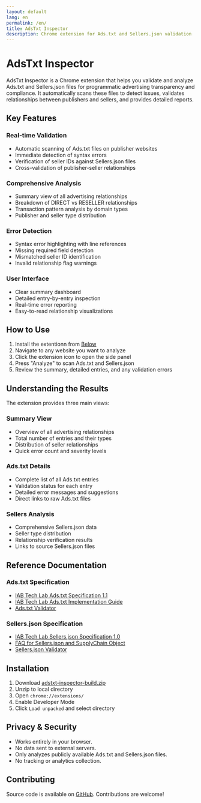 ```yaml
---
layout: default
lang: en
permalink: /en/
title: AdsTxt Inspector
description: Chrome extension for Ads.txt and Sellers.json validation
---
```


# AdsTxt Inspector

AdsTxt Inspector is a Chrome extension that helps you validate and analyze Ads.txt and Sellers.json files for programmatic advertising transparency and compliance. It automatically scans these files to detect issues, validates relationships between publishers and sellers, and provides detailed reports.

## Key Features

### Real-time Validation

<!--
- Immediate detection of syntax errors and duplicate entries
-->

- Automatic scanning of Ads.txt files on publisher websites
- Immediate detection of syntax errors
- Verification of seller IDs against Sellers.json files
- Cross-validation of publisher-seller relationships

### Comprehensive Analysis

- Summary view of all advertising relationships
- Breakdown of DIRECT vs RESELLER relationships
- Transaction pattern analysis by domain types
- Publisher and seller type distribution

### Error Detection

- Syntax error highlighting with line references
- Missing required field detection
- Mismatched seller ID identification
- Invalid relationship flag warnings

### User Interface

- Clear summary dashboard
- Detailed entry-by-entry inspection
- Real-time error reporting
- Easy-to-read relationship visualizations

## How to Use

<!--
1. Install the extension from [Chrome Web Store](https://chrome.google.com/webstore/detail/bgojlbkldapcmiimeafldjghcnbgcjha) (or [below](#installation))
-->

1. Install the extentionn from [Below](#installation)
2. Navigate to any website you want to analyze
3. Click the extension icon to open the side panel
4. Press "Analyze" to scan Ads.txt and Sellers.json
5. Review the summary, detailed entries, and any validation errors

## Understanding the Results

The extension provides three main views:

### Summary View

- Overview of all advertising relationships
- Total number of entries and their types
- Distribution of seller relationships
- Quick error count and severity levels

### Ads.txt Details

- Complete list of all Ads.txt entries
- Validation status for each entry
- Detailed error messages and suggestions
- Direct links to raw Ads.txt files

### Sellers Analysis

- Comprehensive Sellers.json data
- Seller type distribution
- Relationship verification results
- Links to source Sellers.json files

## Reference Documentation

### Ads.txt Specification

- [IAB Tech Lab Ads.txt Specification 1.1](https://iabtechlab.com/wp-content/uploads/2022/04/Ads.txt-1.1.pdf)
- [IAB Tech Lab Ads.txt Implementation Guide](https://iabtechlab.com/wp-content/uploads/2022/04/Ads.txt-1.1-Implementation-Guide.pdf)
- [Ads.txt Validator](https://adstxt.guru/validator/)

### Sellers.json Specification

- [IAB Tech Lab Sellers.json Specification 1.0](https://iabtechlab.com/wp-content/uploads/2019/07/Sellers.json_Final.pdf)
- [FAQ for Sellers.json and SupplyChain Object](https://iabtechlab.com/wp-content/uploads/2019/07/Sellers.json_Final.pdf)
- [Sellers.json Validator](https://www.aditude.com/tools/sellers-json-validator)

## Installation

1. Download [adstxt-inspector-build.zip](https://github.com/miyaichi/adstxt-Inspector/releases/tag/latest-build)
2. Unzip to local directory
3. Open `chrome://extensions/`
4. Enable Developer Mode
5. Click `Load unpacked` and select directory

## Privacy & Security

- Works entirely in your browser.
- No data sent to external servers.
- Only analyzes publicly available Ads.txt and Sellers.json files.
- No tracking or analytics collection.

## Contributing

Source code is available on [GitHub](https://github.com/miyaichi/adstxt-Inspector). Contributions are welcome!
